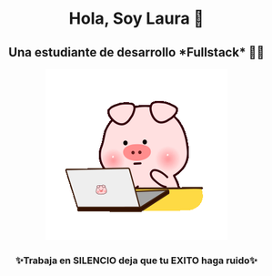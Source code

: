 <!--
Creo con contenido parecido al html un encabezado, debido a que quiero ponerlo en el centro utilizo la sintaxia con divs
-->
<div id="header" align ="center">
  <h1> Hola, Soy Laura 👑</h1>
  <h2> Una estudiante de desarrollo *Fullstack* 👩‍💻</h2>
  
  ![img1](/img/pigdeveloper.gif)
  
  <h3>✨Trabaja en SILENCIO deja que tu EXITO haga ruido✨</h3>
</div>


